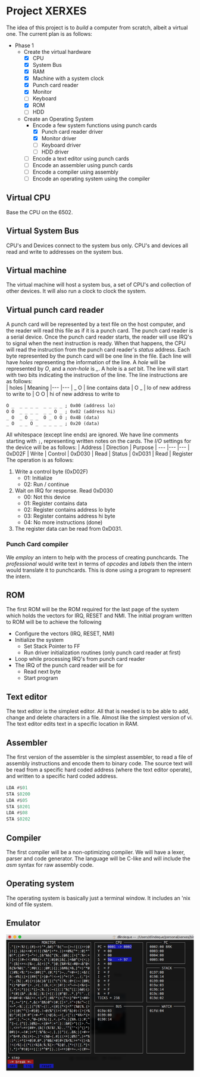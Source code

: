 # Project XERXES
The idea of this project is to <i>build</i> a computer from scratch, albeit a virtual one. The current plan is as follows:
* Phase 1
  * Create the virtual hardware
    * [x] CPU
    * [x] System Bus
    * [x] RAM
    * [x] Machine with a system clock
    * [x] Punch card reader
    * [x] Monitor
    * [ ] Keyboard
    * [x] ROM
    * [ ] HDD
  * Create an Operating System
    * Encode a few system functions using punch cards
      * [x] Punch card reader driver
      * [x] Monitor driver
      * [ ] Keyboard driver
      * [ ] HDD driver
    * [ ] Encode a text editor using punch cards
    * [ ] Encode an assembler using punch cards
    * [ ] Encode a compiler using assembly
    * [ ] Encode an operating system using the compiler

## Virtual CPU
Base the CPU on the 6502.

## Virtual System Bus
CPU's and Devices connect to the system bus only. CPU's and devices all read and write to addresses on the system bus.

## Virtual machine
The virtual machine will host a system bus, a set of CPU's and collection of other devices. It will also run a clock to clock the system.

## Virtual punch card reader
A punch card will be represented by a text file on the host computer, and the reader will read this file as if it is a punch card. The punch card reader is a serial device. Once the punch card reader starts, the reader will use IRQ's to signal when the next instruction is ready. When that
happens, the CPU will read the instruction from the punch card reader's <i>status</i> address. Each byte represented by the punch card will be one line in the file. Each line will have <i>holes</i> representing the information of the line. A <i>hole</i> will be represented by <i>O</i>, and a <i>non-hole</i> is <i>_</i>. A hole is a <i>set</i> bit. The line will start with two bits indicating the instruction of the line. The line instructions are as follows:  
| holes | Meaning
|--- |---
| _ O | line contains data
| O _ | lo of new address to write to
| O O | hi of new address to write to
````
O _  _ _ _ _  _ _ _ _ ; 0x00 (address lo)
O O  _ _ _ _  _ _ O _ ; 0x02 (address hi)
_ O  _ O _ _  O _ O O ; 0x4B (data)
_ O  _ _ O _  _ _ _ _ ; 0x20 (data)
````
All whitespace (except line ends) are ignored. We have line comments starting with ```;```, representing written notes on the cards. The <i>I/O</i> settings for the device will be as follows:
| Address | Direction | Purpose
| --- |--- |---
| 0xD02F | Write | Control
| 0xD030 | Read | Status
| 0xD031 | Read | Register
The operation is as follows:
1. Write a control byte (0xD02F)
   * 01: Initialize
   * 02: Run / continue
2. Wait on IRQ for response. Read 0xD030
   * 00: Not this device
   * 01: Register contains data
   * 02: Register contains address lo byte
   * 03: Register contains address hi byte
   * 04: No more instructions (done)
3. The register data can be read from 0xD031.
### Punch Card compiler
We <i>employ</i> an intern to help with the process of creating punchcards. The <i>professional</i> would write text in terms of <i>opcodes</i> and <i>labels</i> then the intern would translate it to punchcards. This is done using a program to represent the intern.
## ROM
The first ROM will be the ROM required for the last page of the system which holds
the vectors for IRQ, RESET and NMI. The initial program written to ROM will be
to achieve the following
* Configure the vectors (IRQ, RESET, NMI)
* Initialize the system
  * Set Stack Pointer to FF
  * Run driver initialization routines (only punch card reader at first)
* Loop while processing IRQ's from punch card reader
* The IRQ of the punch card reader will be for
  * Read next byte
  * Start program

## Text editor
The text editor is the simplest editor. All that is needed is to be able to add, change and delete characters in a file. Almost like the simplest version of vi. The text editor edits text in a specific location in RAM.

## Assembler
The first version of the assembler is the simplest assembler, to read a file of assembly instructions and encode them to binary code. The source text will be read from a specific hard coded address (where the text editor operate), and written to a specific hard coded address.
````asm
LDA #$01
STA $0200
LDA #$05
STA $0201
LDA #$08
STA $0202
````

## Compiler
The first compiler will be a non-optimizing compiler. We will have a lexer, parser and code generator. The language will be C-like and will include the <i>asm</i> syntax for raw assembly code.

## Operating system
The operating system is basically just a terminal window. It includes an 'nix kind of file system.

## Emulator
![Screenshot](emulator.png)
